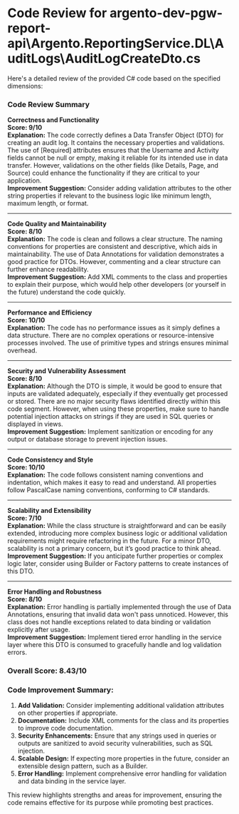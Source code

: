 # Code Review for argento-dev-pgw-report-api\Argento.ReportingService.DL\AuditLogs\AuditLogCreateDto.cs

Here's a detailed review of the provided C# code based on the specified dimensions:

### Code Review Summary

**Correctness and Functionality**  
**Score: 9/10**  
**Explanation:** The code correctly defines a Data Transfer Object (DTO) for creating an audit log. It contains the necessary properties and validations. The use of [Required] attributes ensures that the Username and Activity fields cannot be null or empty, making it reliable for its intended use in data transfer. However, validations on the other fields (like Details, Page, and Source) could enhance the functionality if they are critical to your application.  
**Improvement Suggestion:** Consider adding validation attributes to the other string properties if relevant to the business logic like minimum length, maximum length, or format.

---

**Code Quality and Maintainability**  
**Score: 8/10**  
**Explanation:** The code is clean and follows a clear structure. The naming conventions for properties are consistent and descriptive, which aids in maintainability. The use of Data Annotations for validation demonstrates a good practice for DTOs. However, commenting and a clear structure can further enhance readability.  
**Improvement Suggestion:** Add XML comments to the class and properties to explain their purpose, which would help other developers (or yourself in the future) understand the code quickly.

---

**Performance and Efficiency**  
**Score: 10/10**  
**Explanation:** The code has no performance issues as it simply defines a data structure. There are no complex operations or resource-intensive processes involved. The use of primitive types and strings ensures minimal overhead.  

---

**Security and Vulnerability Assessment**  
**Score: 8/10**  
**Explanation:** Although the DTO is simple, it would be good to ensure that inputs are validated adequately, especially if they eventually get processed or stored. There are no major security flaws identified directly within this code segment. However, when using these properties, make sure to handle potential injection attacks on strings if they are used in SQL queries or displayed in views.  
**Improvement Suggestion:** Implement sanitization or encoding for any output or database storage to prevent injection issues.

---

**Code Consistency and Style**  
**Score: 10/10**  
**Explanation:** The code follows consistent naming conventions and indentation, which makes it easy to read and understand. All properties follow PascalCase naming conventions, conforming to C# standards.  

---

**Scalability and Extensibility**  
**Score: 7/10**  
**Explanation:** While the class structure is straightforward and can be easily extended, introducing more complex business logic or additional validation requirements might require refactoring in the future. For a minor DTO, scalability is not a primary concern, but it’s good practice to think ahead.  
**Improvement Suggestion:** If you anticipate further properties or complex logic later, consider using Builder or Factory patterns to create instances of this DTO.

---

**Error Handling and Robustness**  
**Score: 8/10**  
**Explanation:** Error handling is partially implemented through the use of Data Annotations, ensuring that invalid data won't pass unnoticed. However, this class does not handle exceptions related to data binding or validation explicitly after usage.  
**Improvement Suggestion:** Implement tiered error handling in the service layer where this DTO is consumed to gracefully handle and log validation errors.

### Overall Score: 8.43/10

### Code Improvement Summary:
1. **Add Validation:** Consider implementing additional validation attributes on other properties if appropriate.
2. **Documentation:** Include XML comments for the class and its properties to improve code documentation.
3. **Security Enhancements:** Ensure that any strings used in queries or outputs are sanitized to avoid security vulnerabilities, such as SQL injection.
4. **Scalable Design:** If expecting more properties in the future, consider an extensible design pattern, such as a Builder.
5. **Error Handling:** Implement comprehensive error handling for validation and data binding in the service layer. 

This review highlights strengths and areas for improvement, ensuring the code remains effective for its purpose while promoting best practices.